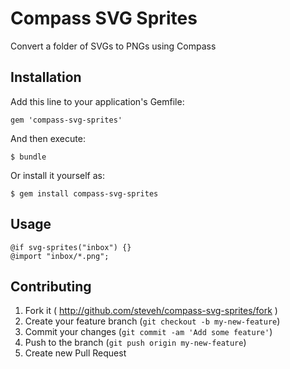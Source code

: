 # Compass SVG Sprites

Convert a folder of SVGs to PNGs using Compass

## Installation

Add this line to your application's Gemfile:

    gem 'compass-svg-sprites'

And then execute:

    $ bundle

Or install it yourself as:

    $ gem install compass-svg-sprites

## Usage

    @if svg-sprites("inbox") {}
    @import "inbox/*.png";

## Contributing

1. Fork it ( http://github.com/steveh/compass-svg-sprites/fork )
2. Create your feature branch (`git checkout -b my-new-feature`)
3. Commit your changes (`git commit -am 'Add some feature'`)
4. Push to the branch (`git push origin my-new-feature`)
5. Create new Pull Request
